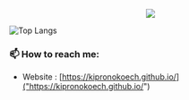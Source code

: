 <p align="center"><a href="https://github.com/anuraghazra/github-readme-stats">
  <img align="center" src="https://github-readme-stats.vercel.app/api?username=kipronokoech&show_icons=true&theme=tokyonight" />
</a></p>

![Top Langs](https://github-readme-stats.vercel.app/api/top-langs/?username=kipronokoech)

### 📫 How to reach me:
  - Website   : [https://kipronokoech.github.io/]("https://kipronokoech.github.io/")
